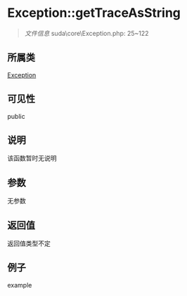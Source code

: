# Exception::getTraceAsString

> *文件信息* suda\core\Exception.php: 25~122
## 所属类 

[Exception](../Exception.md)

## 可见性

  public  
## 说明

该函数暂时无说明

## 参数

无参数

## 返回值
返回值类型不定

## 例子

example